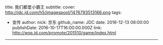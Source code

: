 title: 我们都爱小霸王
subtitle: 
cover: http://jdc.jd.com/h5/imagespool/1476793513166.png
tags:
  - 宣传
author:
  nick: 京东
  github_name: JDC
date: 2016-12-13 08:00:00
publishDate: 2016-10-17T16:00:00.000Z
link: http://wqs.jd.com/promote/201510/game/index.html

---